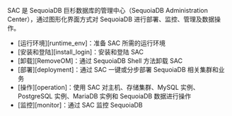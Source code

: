 [^_^]:
    SAC概述
    作者：胡晓均
    时间：20190310
    评审意见
    王涛：
    许建辉：
    市场部：

SAC 是 SequoiaDB 巨杉数据库的管理中心（SequoiaDB Administration Center），通过图形化界面方式对 SequoiaDB 进行部署、监控、管理及数据操作。

+ [运行环境][runtime_env]：准备 SAC 所需的运行环境
+ [安装和登陆][install_login]：安装和登陆 SAC
+ [卸载][RemoveOM]：通过 SequoiaDB Shell 方法卸载 SAC
+ [部署][deployment]：通过 SAC 一键或分步部署 SequoiaDB 相关集群和业务
+ [操作][operation]：使用 SAC 对主机、存储集群、MySQL 实例、 PostgreSQL 实例、MariaDB 实例和 SequoiaDB 数据进行操作
+ [监控][monitor]：通过 SAC 监控 SequoiaDB 

[^_^]:
    本文使用的所有引用及链接
[runtime_env]:manual/SAC/operating_environment.md
[install_login]:manual/SAC/install_login.md
[deployment]:manual/SAC/Deployment/Readme.md
[operation]:manual/SAC/Operation/Readme.md
[monitor]:manual/SAC/Monitor/Readme.md
[RemoveOM]:manual/Manual/Sequoiadb_Command/Oma/removeOM.md
